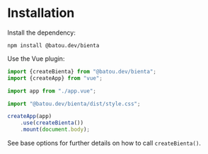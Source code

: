 # Installation

Install the dependency:

```shell
npm install @batou.dev/bienta
```

Use the Vue plugin:

```typescript
import {createBienta} from "@batou.dev/bienta";
import {createApp} from "vue";

import app from "./app.vue";

import "@batou.dev/bienta/dist/style.css";

createApp(app)
    .use(createBienta())
    .mount(document.body);
```

See <router-link to="/api">base options</router-link> for further
details on how to call `createBienta()`.
